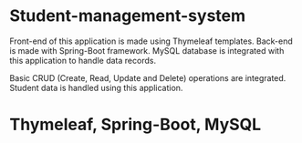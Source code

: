# Student-management-system

Front-end of this application is made using Thymeleaf templates.
Back-end is made with Spring-Boot framework.
MySQL database is integrated with this application to handle data records.

Basic CRUD (Create, Read, Update and Delete) operations are integrated. Student data is handled using this application.

# Thymeleaf, Spring-Boot, MySQL
